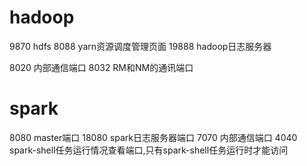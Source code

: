 # hadoop
9870    hdfs
8088    yarn资源调度管理页面
19888   hadoop日志服务器

8020    内部通信端口
8032    RM和NM的通讯端口
# spark
8080    master端口
18080   spark日志服务器端口
7070    内部通信端口
4040    spark-shell任务运行情况查看端口,只有spark-shell任务运行时才能访问
